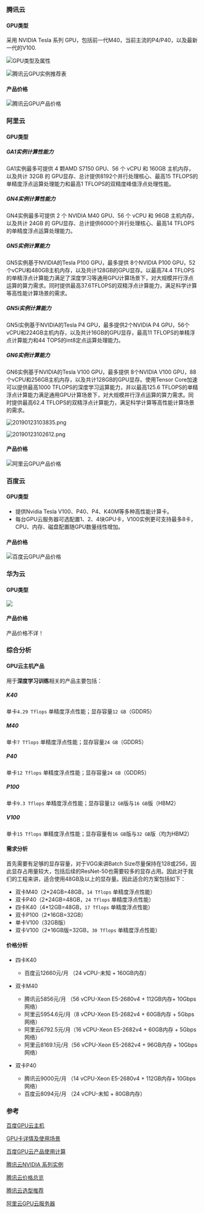 
### 腾讯云

#### GPU类型

采用 NVIDIA Tesla 系列 GPU，包括前一代M40，当前主流的P4/P40，以及最新一代的V100. 

![GPU类型及属性](http://xukeqiniu.xukeai.cn/20190123100305.png)

![腾讯云GPU实例推荐表](http://xukeqiniu.xukeai.cn/20190123151331.png)

#### 产品价格

![腾讯云GPU产品价格](http://xukeqiniu.xukeai.cn/%E8%85%BE%E8%AE%AF%E4%BA%91GPU%E4%BB%B7%E6%A0%BC.png)

### 阿里云

#### GPU类型

##### GA1实例计算性能力
GA1实例最多可提供 4 颗AMD S7150 GPU、56 个 vCPU 和 160GB 主机内存，以及共计 32GB 的 GPU显存、总计提供8192个并行处理核心、最高15 TFLOPS的单精度浮点运算处理能力和最高1 TFLOPS的双精度峰值浮点处理性能。


##### GN4实例计算性能力
GN4实例最多可提供 2 个 NVIDIA M40 GPU、56 个 vCPU 和 96GB 主机内存，以及共计 24GB 的 GPU显存、总计提供6000个并行处理核心、最高14 TFLOPS的单精度浮点运算处理能力。


##### GN5实例计算能力
GN5实例基于NVIDIA的Tesla P100 GPU，最多提供 8个NVIDIA P100 GPU，52个vCPU和480GB主机内存，以及共计128GB的GPU显存。以最高74.4 TFLOPS的单精浮点计算能力满足了深度学习等通用GPU计算场景下，对大规模并行浮点运算的算力需求。同时提供最高37.6TFLOPS的双精浮点计算能力，满足科学计算等高性能计算场景的需求。


##### GN5i实例计算能力
GN5i实例基于NVIDIA的Tesla P4 GPU，最多提供2个NVIDIA P4 GPU，56个vCPU和224GB主机内存，以及共计16GB的GPU显存，最高11 TFLOPS的单精浮点计算能力和44 TOPS的int8定点运算处理能力。


##### GN6实例计算能力
GN6实例基于NVIDIA的Tesla V100 GPU，最多提供 8个NVIDIA V100 GPU，88个vCPU和256GB主机内存，以及共计128GB的GPU显存。使用Tensor Core加速可以提供最高1000 TFLOPS的深度学习运算能力，并以最高125.6 TFLOPS的单精浮点计算能力满足通用GPU计算场景下，对大规模并行浮点运算的算力需求。同时提供最高62.4 TFLOPS的双精浮点计算能力，满足科学计算等高性能计算场景的需求。

![20190123103835.png](http://xukeqiniu.xukeai.cn/20190123103835.png)


![20190123102612.png](http://xukeqiniu.xukeai.cn/20190123102612.png)


#### 产品价格

![阿里云GPU产品价格](http://xukeqiniu.xukeai.cn/20190123103659.png)


### 百度云

#### GPU类型

- 提供Nvidia Tesla V100、P40、P4、K40M等多种高性能计算卡。
- 每台GPU云服务器可选配置1、2、4块GPU卡，V100实例更可支持最多8卡，CPU、内存、磁盘配置随GPU数量线性增加。

#### 产品价格

![百度云GPU产品价格](http://xukeqiniu.xukeai.cn/20190123101348.png)


### 华为云

#### GPU类型

![](http://xukeqiniu.xukeai.cn/%E5%8D%8E%E4%B8%BA%E4%BA%91GPU%E5%9E%8B%E5%8F%B7.png)

#### 产品价格

产品价格不详！


### 综合分析

#### GPU云主机产品

用于**深度学习训练**相关的产品主要包括：

#####  K40

单卡`4.29 Tflops` 单精度浮点性能；显存容量`12 GB`（GDDR5）

#####  M40

单卡`7 Tflops` 单精度浮点性能；显存容量`24 GB`（GDDR5）

#####  P40 

单卡`12 Tflops` 单精度浮点性能；显存容量`24 GB`（GDDR5）

#####  P100

单卡`9.3 Tflops` 单精度浮点性能；显存容量`12 GB`版与`16 GB`版（HBM2）

#####  V100

单卡`15 Tflops` 单精度浮点性能；显存容量有`16 GB`版与`32 GB`版（均为HBM2）


#### 需求分析

首先需要有足够的显存容量，对于VGG来讲Batch Size尽量保持在128或256，因此显存占用量较大，包括后续的ResNet-50也需要较多的显存占用。因此对于我们的工程来讲，适合使用48GB及以上的显存量。因此适合的方案包括如下：
- 双卡M40（2*24GB=48GB，`14 Tflops` 单精度浮点性能）
- 双卡P40（2*24GB=48GB，`24 Tflops` 单精度浮点性能）
- 四卡K40（4*12GB=48GB，`17 Tflops` 单精度浮点性能）
- 双卡P100（2*16GB=32GB）
- 单卡V100（32GB版）
- 双卡V100（2*16GB版=32GB，`30 Tflops` 单精度浮点性能）

#### 价格分析

- 四卡K40
   - 百度云12660元/月  （24 vCPU-未知           + 160GB内存）

- 双卡M40
  - 腾讯云5856元/月  （56 vCPU-Xeon E5-2680v4 + 112GB内存+ 10Gbps网络）
  - 阿里云5954.6元/月（8  vCPU-Xeon E5-2682v4 + 60GB内存 + 5Gbps网络）
  - 阿里云6792.5元/月（16 vCPU-Xeon E5-2682v4 + 60GB内存 + 5Gbps网络）
  - 阿里云8169.1元/月（56 vCPU-Xeon E5-2682v4 + 96GB内存 + 10Gbps网络）

- 双卡P40
   - 腾讯云9000元/月  （14 vCPU-Xeon E5-2680v4 + 112GB内存+ 10Gbps网络）
   - 百度云8094元/月  （24 vCPU-未知           + 80GB内存）

### 参考
[百度GPU云主机](https://cloud.baidu.com/product/gpu.html)

[GPU卡详情及使用场景](https://cloud.baidu.com/doc/GPU/ProductDescription.html#GPU.E4.BD.BF.E7.94.A8.E5.9C.BA.E6.99.AF)

[百度GPU云产品使用计算](https://cloud.baidu.com/calculator.html?fromGpuProduct=true#/bcc/price)

[腾讯云NVIDIA 系列实例](https://cloud.tencent.com/document/product/560/19700)

[腾讯云价格总览](https://cloud.tencent.com/document/product/560/8025)

[腾讯云选型推荐](https://cloud.tencent.com/document/product/560/30130)

[阿里云GPU云服务器](https://www.aliyun.com/product/ecs/gpu?spm=5176.224200.cloudEssentials.5.2c7b6ed65HRzOE)